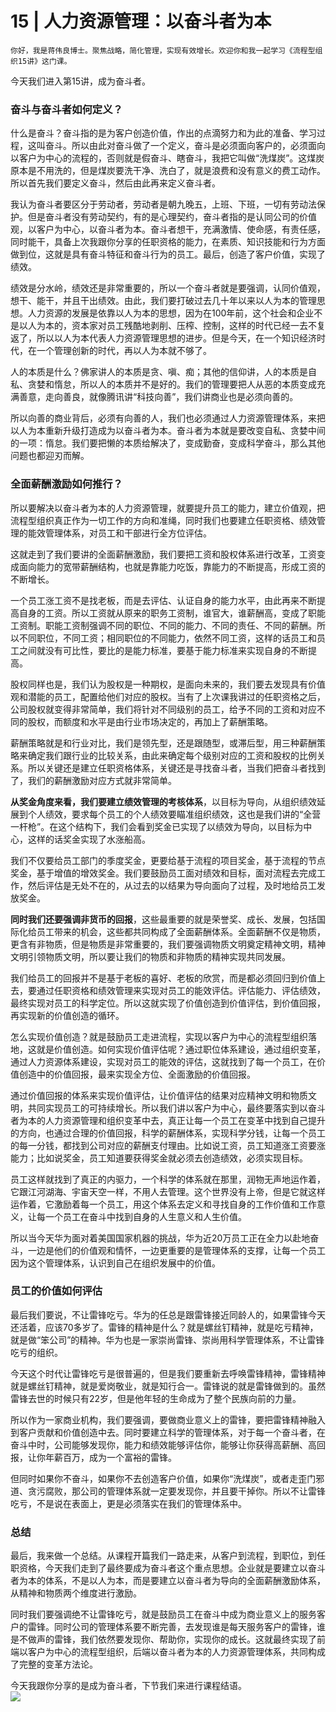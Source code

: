 # 15 | 人力资源管理：以奋斗者为本

    你好，我是蒋伟良博士。聚焦战略，简化管理，实现有效增长。欢迎你和我一起学习《流程型组织15讲》这门课。

今天我们进入第15讲，成为奋斗者。

### 奋斗与奋斗者如何定义？

什么是奋斗？奋斗指的是为客户创造价值，作出的点滴努力和为此的准备、学习过程，这叫奋斗。所以由此对奋斗做了一个定义，奋斗是必须面向客户的，必须面向以客户为中心的流程的，否则就是假奋斗、瞎奋斗，我把它叫做“洗煤炭”。这煤炭原本是不用洗的，但是煤炭要洗干净、洗白了，就是浪费和没有意义的费工动作。所以首先我们要定义奋斗，然后由此再来定义奋斗者。

我认为奋斗者要区分于劳动者，劳动者是朝九晚五，上班、下班，一切有劳动法保护。但是奋斗者没有劳动契约，有的是心理契约，奋斗者指的是认同公司的价值观，以客户为中心，以奋斗者为本。奋斗者想干，充满激情、使命感，有责任感，同时能干，具备上次我跟你分享的任职资格的能力，在素质、知识技能和行为方面做到位，这就是具有奋斗特征和奋斗行为的员工。最后，创造了客户价值，实现了绩效。

绩效是分水岭，绩效还是非常重要的，所以一个奋斗者就是要强调，认同价值观，想干、能干，并且干出绩效。由此，我们要打破过去几十年以来以人为本的管理思想。人力资源的发展是依靠以人为本的思想，因为在100年前，这个社会和企业不是以人为本的，资本家对员工残酷地剥削、压榨、控制，这样的时代已经一去不复返了，所以以人为本代表人力资源管理思想的进步。但是今天，在一个知识经济时代，在一个管理创新的时代，再以人为本就不够了。

人的本质是什么？佛家讲人的本质是贪、嗔、痴；其他的信仰讲，人的本质是自私、贪婪和惰怠，所以人的本质并不是好的。我们的管理要把人从恶的本质变成充满善意，走向善良，就像腾讯讲“科技向善”，我们讲商业也是必须向善的。

所以向善的商业背后，必须有向善的人，我们也必须通过人力资源管理体系，来把以人为本重新升级打造成为以奋斗者为本。奋斗者为本就是要改变自私、贪婪中间的一项：惰怠。我们要把懒的本质给解决了，变成勤奋，变成科学奋斗，那么其他问题也都迎刃而解。

### 全面薪酬激励如何推行？

所以要解决以奋斗者为本的人力资源管理，就要提升员工的能力，建立价值观，把流程型组织真正作为一切工作的方向和准绳，同时我们也要建立任职资格、绩效管理的能效管理体系，对员工和干部进行全方位评估。

这就走到了我们要讲的全面薪酬激励，我们要把工资和股权体系进行改革，工资变成面向能力的宽带薪酬结构，也就是靠能力吃饭，靠能力的不断提高，形成工资的不断增长。

一个员工涨工资不是找老板，而是去评估、认证自身的能力水平，由此再来不断提高自身的工资。所以工资就从原来的职务工资制，谁官大，谁薪酬高，变成了职能工资制。职能工资制强调不同的职位、不同的能力、不同的责任、不同的薪酬。所以不同职位，不同工资；相同职位的不同能力，依然不同工资，这样的话员工和员工之间就没有可比性，要比的是能力标准，要基于能力标准来实现自身的不断提高。

股权同样也是，我们认为股权是一种期权，是面向未来的，我们要去发现具有价值观和潜能的员工，配置给他们对应的股权。当有了上次课我讲过的任职资格之后，公司股权就变得非常简单，我们将针对不同级别的员工，给予不同的工资和对应不同的股权，而额度和水平是由行业市场决定的，再加上了薪酬策略。

薪酬策略就是和行业对比，我们是领先型，还是跟随型，或滞后型，用三种薪酬策略来确定我们跟行业的比较关系，由此来确定每个级别对应的工资和股权的比例关系。所以关键还是建立任职资格体系，关键还是寻找奋斗者，当我们把奋斗者找到了，我们的薪酬激励对应方式就非常简单。

**从奖金角度来看，我们要建立绩效管理的考核体系**，以目标为导向，从组织绩效延展到个人绩效，要求每个员工的个人绩效要瞄准组织绩效，这也是我们讲的“全营一杆枪”。在这个结构下，我们会看到奖金已实现了以绩效为导向，以目标为中心，这样的话奖金实现了水涨船高。

我们不仅要给员工部门的季度奖金，更要给基于流程的项目奖金，基于流程的节点奖金，基于增值的增效奖金。我们要鼓励员工面对绩效和目标，面对流程去完成工作，然后评估是无处不在的，从过去的以结果为导向面向了过程，及时地给员工发放奖金。

**同时我们还要强调非货币的回报**，这些最重要的就是荣誉奖、成长、发展，包括国际化给员工带来的机会，这些都共同构成了全面薪酬体系。全面薪酬不仅是物质，更含有非物质，但是物质是非常重要的，我们要强调物质文明奠定精神文明，精神文明引领物质文明，所以要让我们的物质和非物质的精神实现共同发展。

我们给员工的回报并不是基于老板的喜好、老板的欣赏，而是都必须回归到价值上去，要通过任职资格和绩效管理来实现对员工的能效评估。评估能力、评估绩效，最终实现对员工的科学定位。所以这就实现了价值创造到价值评估，到价值回报，再实现新的价值创造的循环。

怎么实现价值创造？就是鼓励员工走进流程，实现以客户为中心的流程型组织落地，这就是价值创造。如何实现价值评估呢？通过职位体系建设，通过组织变革，通过人力资源体系建设，实现对员工的能效的评估，这就找到了每一个员工，在价值创造中的价值回报，最来实现全方位、全面激励的价值回报。

通过价值回报的体系来实现价值评估，让价值评估的结果对应精神文明和物质文明，共同实现员工的可持续增长。所以我们讲以客户为中心，最终要落实到以奋斗者为本的人力资源管理和组织变革中去，真正让每一个员工在变革中找到自己提升的方向，也通过合理的价值回报，科学的薪酬体系，实现科学分钱，让每一个员工的每一分钱，都找到公司对应的薪酬支付理由。比如说工资，员工知道涨工资要涨能力；比如说奖金，员工知道要获得奖金就必须去创造绩效，必须实现目标。

员工这样就找到了真正的内驱力，一个科学的体系就在那里，润物无声地运作着，它跟江河湖海、宇宙天空一样，不用人去管理。这个世界没有上帝，但是它就这样运作着，它激励着每一个员工，用这个体系去定义和寻找自身的工作价值和工作意义，让每一个员工在奋斗中找到自身的人生意义和人生价值。

所以当今天华为面对着美国国家机器的挑战，华为近20万员工正在全力以赴地奋斗，一边是他们的价值观和情怀，一边更重要的是管理体系的支撑，让每一个员工因为这个管理体系，认识到自己在组织发展中的价值。

### 员工的价值如何评估

最后我们要说，不让雷锋吃亏。华为的任总是跟雷锋接近同龄人的，如果雷锋今天还活着，应该70多岁了。雷锋的精神是什么？就是螺丝钉精神，就是吃亏精神，就是做“笨公司”的精神。华为也是一家崇尚雷锋、崇尚用科学管理体系，不让雷锋吃亏的组织。

今天这个时代让雷锋吃亏是很普遍的，但是我们要重新去呼唤雷锋精神，雷锋精神就是螺丝钉精神，就是爱岗敬业，就是知行合一。雷锋说的就是雷锋做到的。虽然雷锋去世的时候只有22岁，但是他年轻的生命成为了整个民族向前的力量。

所以作为一家商业机构，我们要强调，要做商业意义上的雷锋，要把雷锋精神融入到客户贡献和价值创造中去。同时要建立科学的管理体系，对于每一个奋斗者，在奋斗中时，公司能够发现你，能力和绩效能够评估你，能够让你获得高薪酬、高回报，让你年薪百万，成为一个富裕的雷锋。

但同时如果你不奋斗，如果你不去创造客户价值，如果你“洗煤炭”，或者走歪门邪道、贪污腐败，那公司的管理体系就一定要发现你，并且要干掉你。所以不让雷锋吃亏，不是说在表面上，更是必须落实在我们的管理体系中。

### 总结

最后，我来做一个总结。从课程开篇我们一路走来，从客户到流程，到职位，到任职资格，今天我们走到了最终要成为奋斗者这个重点思想。企业就是要建立以奋斗者为本的体系，不是以人为本，而是要建立以奋斗者为导向的全面薪酬激励体系，从精神和物质两个维度进行激励。

同时我们要强调绝不让雷锋吃亏，就是鼓励员工在奋斗中成为商业意义上的服务客户的雷锋。同时公司的管理体系要不断完善，去发现谁是每天服务客户的雷锋，谁是不做声的雷锋，我们依然要发现你、帮助你，实现你的成长。这就最终实现了前端以客户为中心的流程型组织，后端以奋斗者为本的人力资源管理体系，共同构成了完整的变革方法论。

今天我跟你分享的是成为奋斗者，下节我们来进行课程结语。  
![](https://static001.geekbang.org/resource/image/07/dc/07582d986e3e0c6643fdc13e016dbedc.png)
    